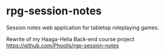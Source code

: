 # rpg-session-notes
Session notes web application for tabletop roleplaying games.

Rewrite of my Haaga-Helia Back-end course project https://github.com/Phoolis/rgp-session-notes
